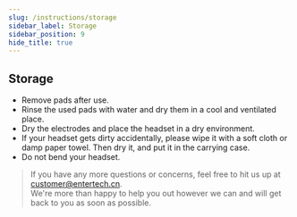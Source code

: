 ```yaml
---
slug: /instructions/storage
sidebar_label: Storage
sidebar_position: 9
hide_title: true
---
```


## Storage
- Remove pads after use.
- Rinse the used pads with water and dry them in a cool and ventilated place.
- Dry the electrodes and place the headset in a dry environment.
- If your headset gets dirty accidentally, please wipe it with a soft cloth or damp paper towel. Then dry it, and put it in the carrying case.
- Do not bend your headset.

> If you have any more questions or concerns, feel free to hit us up at customer@entertech.cn.  
> We're more than happy to help you out however we can and will get back to you as soon as possible.
